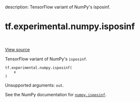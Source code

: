description: TensorFlow variant of NumPy's isposinf.

<div itemscope itemtype="http://developers.google.com/ReferenceObject">
<meta itemprop="name" content="tf.experimental.numpy.isposinf" />
<meta itemprop="path" content="Stable" />
</div>

# tf.experimental.numpy.isposinf

<!-- Insert buttons and diff -->

<table class="tfo-notebook-buttons tfo-api nocontent" align="left">

</table>

<a target="_blank" class="external" href="/code/stable/tensorflow/python/ops/numpy_ops/np_math_ops.py">View source</a>



TensorFlow variant of NumPy's `isposinf`.


<pre class="devsite-click-to-copy prettyprint lang-py tfo-signature-link">
<code>tf.experimental.numpy.isposinf(
    x
)
</code></pre>



<!-- Placeholder for "Used in" -->

Unsupported arguments: `out`.

See the NumPy documentation for [`numpy.isposinf`](https://numpy.org/doc/stable/reference/generated/numpy.isposinf.html).